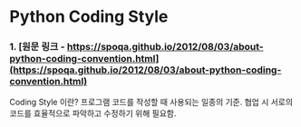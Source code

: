 # Python Coding Style
### 1. [원문 링크 - https://spoqa.github.io/2012/08/03/about-python-coding-convention.html](https://spoqa.github.io/2012/08/03/about-python-coding-convention.html)   

Coding Style 이란? 프로그램 코드를 작성할 때 사용되는 일종의 기준. 협업 시 서로의 코드를 효율적으로 파악하고 수정하기 위해 필요함.


